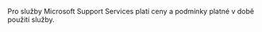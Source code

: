 Pro služby Microsoft Support Services platí ceny a podmínky platné v době použití služby.

<!--HONumber=May16_HO1-->


